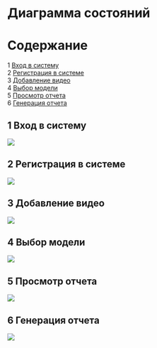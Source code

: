 # Диаграмма состояний  
# Содержание
1 [Вход в систему](#1-вход-в-систему-1)    
2 [Регистрация в системе](#2-регистрация-в-системе-1)  
3 [Добавление видео](#3-добавление-видео-1)  
4 [Выбор модели](#4-выбор-модели-1)   
5 [Просмотр отчета](#5-просмотр-отчета-1)  
6 [Генерация отчета](#6-генерация-отчета-1)  

## 1 Вход в систему
![](../diagrams/images/sis_1.png)  
## 2 Регистрация в системе
![](../diagrams/images/sis_2.png)  
## 3 Добавление видео
![](../diagrams/images/sis_3.png)  
## 4 Выбор модели
![](../diagrams/images/sis_4.png)  
## 5 Просмотр отчета
![](../diagrams/images/sis_5.png)  
## 6 Генерация отчета
![](../diagrams/images/sis_6.png)  
